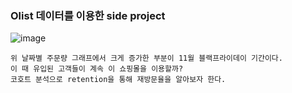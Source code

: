 ### Olist 데이터를 이용한 side project


![image](https://github.com/yujeongest/FL_side_project/assets/143572950/65044872-475a-4d2c-b145-42bcb17facf1)
```
위 날짜별 주문량 그래프에서 크게 증가한 부분이 11월 블랙프라이데이 기간이다.
이 때 유입된 고객들이 계속 이 쇼핑몰을 이용할까? 
코호트 분석으로 retention을 통해 재방문율을 알아보자 한다.
```
